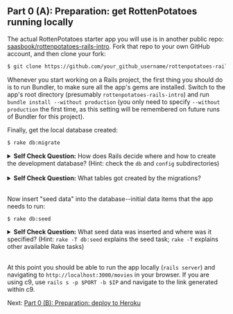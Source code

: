## Part 0 (A): Preparation: get RottenPotatoes running locally

The actual RottenPotatoes starter app you will use is in another public repo: [saasbook/rottenpotatoes-rails-intro](https://github.com/saasbook/rottenpotatoes-rails-intro).  Fork that repo to your own GitHub account, and then
clone your fork:

```sh
$ git clone https://github.com/your_github_username/rottenpotatoes-rails-intro
```

Whenever you start working on a Rails project, the first thing you should do is to run Bundler, to make sure all the app's gems are installed.  Switch to the app's root directory (presumably `rottenpotatoes-rails-intro`) and run `bundle install --without production` (you only need to specify `--without production` the first time, as this setting will be remembered on future runs of Bundler for this project).

Finally, get the local database created:

```sh
$ rake db:migrate
```

<details>
  <summary><strong>Self Check Question:</strong> How does Rails decide where and how to create the development database?  (Hint: check the <code>db</code> and <code>config</code> subdirectories)</summary>
  <p><blockquote>The <code>rake db:migrate</code> command creates a local development database (following the specifications in <code>config/database.yml</code>) and runs the migrations in <code>db/migrate</code> to create the app's schema.  It also creates/updates the file <code>db/schema.rb</code> to reflect the latest database schema.  <strong>Note: it's important to keep this file under version control.</strong> </blockquote></p>
</details>
<br />

<details>
  <summary><strong>Self Check Question:</strong> What tables got created by the migrations?</summary>
  <p><blockquote>The <code>movies</code> table itself and the rails-internal <code>schema_migrations</code> table that records which migrations have been run.</blockquote></p>
</details>
<br />

Now insert "seed data" into the database--initial data items that the app needs to run:

```sh
$ rake db:seed
```

<details>
  <summary><strong>Self Check Question:</strong> What seed data was inserted and where was it specified? (Hint: <code>rake -T db:seed</code> explains the seed task; <code>rake -T</code> explains other available Rake tasks)</summary>
  <p><blockquote>A set of movie data which is specified in <code>db/seeds.rb</code></blockquote></p>
</details>
<br />

At this point you should be able to run the app locally (`rails server`) and navigating to `http://localhost:3000/movies` in your browser.  If you are using c9, use `rails s -p $PORT -b $IP` and navigate to the link generated within c9.

Next: [Part 0 (B): Preparation: deploy to Heroku](part_0_B.md)

